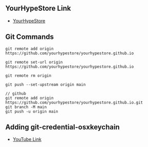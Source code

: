 ## YourHypeStore Link

- [YourHypeStore](https://yourhypestore.github.io/)

## Git Commands

```
git remote add origin https://github.com/yourhypestore/yourhypestore.github.io

git remote set-url origin https://github.com/yourhypestore/yourhypestore.github.io

git remote rm origin

git push --set-upstream origin main

// github
git remote add origin https://github.com/yourhypestore/yourhypestore.github.io.git
git branch -M main
git push -u origin main
```

## Adding git-credential-osxkeychain

- [YouTube Link](https://www.youtube.com/watch?v=qQNXe-fP_Ek)
